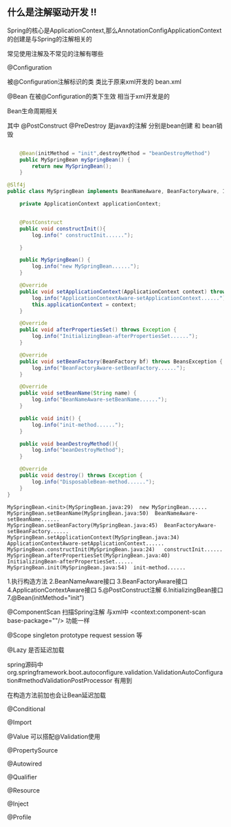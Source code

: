 ## 什么是注解驱动开发 !!

Spring的核心是ApplicationContext,那么AnnotationConfigApplicationContext的创建是与Spring的注解相关的


常见使用注解及不常见的注解有哪些

@Configuration

被@Configuration注解标识的类 类比于原来xml开发的 bean.xml


@Bean 在被@Configuration的类下生效  相当于xml开发是的 <bean></bean>

Bean生命周期相关  

其中
@PostConstruct @PreDestroy 是javax的注解 分别是bean创建 和 bean销毁

```java

    @Bean(initMethod = "init",destroyMethod = "beanDestroyMethod")
    public MySpringBean mySpringBean() {
        return new MySpringBean();
    }
```

```java
@Slf4j
public class MySpringBean implements BeanNameAware, BeanFactoryAware, InitializingBean, ApplicationContextAware , DisposableBean {

    private ApplicationContext applicationContext;


    @PostConstruct
    public void constructInit(){
        log.info(" constructInit......");

    }

    public MySpringBean() {
        log.info("new MySpringBean......");
    }

    @Override
    public void setApplicationContext(ApplicationContext context) throws BeansException {
        log.info("ApplicationContextAware-setApplicationContext......");
        this.applicationContext = context;
    }

    @Override
    public void afterPropertiesSet() throws Exception {
        log.info("InitializingBean-afterPropertiesSet......");
    }

    @Override
    public void setBeanFactory(BeanFactory bf) throws BeansException {
        log.info("BeanFactoryAware-setBeanFactory......");
    }

    @Override
    public void setBeanName(String name) {
        log.info("BeanNameAware-setBeanName......");
    }

    public void init() {
        log.info("init-method......");
    }

    public void beanDestroyMethod(){
        log.info("beanDestroyMethod");
    }

    @Override
    public void destroy() throws Exception {
        log.info("DisposableBean-method......");
    }
}

```

```log
MySpringBean.<init>(MySpringBean.java:29)  new MySpringBean......
MySpringBean.setBeanName(MySpringBean.java:50)  BeanNameAware-setBeanName......
MySpringBean.setBeanFactory(MySpringBean.java:45)  BeanFactoryAware-setBeanFactory......
MySpringBean.setApplicationContext(MySpringBean.java:34)  ApplicationContextAware-setApplicationContext......
MySpringBean.constructInit(MySpringBean.java:24)   constructInit......
MySpringBean.afterPropertiesSet(MySpringBean.java:40)  InitializingBean-afterPropertiesSet......
MySpringBean.init(MySpringBean.java:54)  init-method......
```

1.执行构造方法
2.BeanNameAware接口
3.BeanFactoryAware接口
4.ApplicationContextAware接口
5.@PostConstruct注解
6.InitializingBean接口
7.@Bean(initMethod="init")

@ComponentScan
扫描Spring注解 与xml中  <context:component-scan base-package=""/> 功能一样

@Scope  singleton  prototype request session 等


@Lazy 是否延迟加载

spring源码中 org.springframework.boot.autoconfigure.validation.ValidationAutoConfiguration#methodValidationPostProcessor 有用到

在构造方法前加也会让Bean延迟加载

@Conditional


@Import

@Value
可以搭配@Validation使用

@PropertySource

@Autowired

@Qualifier

@Resource

@Inject

@Profile



